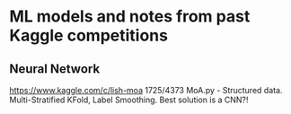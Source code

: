 # ML models and notes from past Kaggle competitions

## Neural Network
https://www.kaggle.com/c/lish-moa 1725/4373
MoA.py - Structured data. Multi-Stratified KFold, Label Smoothing. Best solution is a CNN?!
